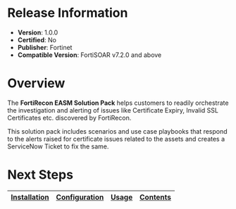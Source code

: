 # Release Information

* **Version**:  1.0.0
* **Certified**: No
* **Publisher**: Fortinet
* **Compatible Version**: FortiSOAR v7.2.0 and above

# Overview

The **FortiRecon EASM Solution Pack** helps customers to readily orchestrate the investigation and alerting of issues like Certificate Expiry, Invalid SSL Certificates etc. discovered by FortiRecon.

This solution pack includes scenarios and use case playbooks that respond to the alerts raised for certificate issues related to the assets and creates a ServiceNow Ticket to fix the same.

# Next Steps

| [Installation](./docs/setup.md#installation) | [Configuration](./docs/setup.md#configuration) | [Usage](./docs/usage.md) | [Contents](./docs/contents.md) |
|--------------------------------------------|----------------------------------------------|------------------------|------------------------------|